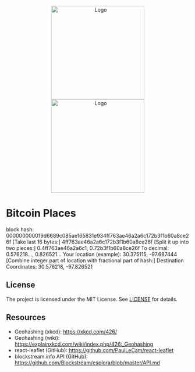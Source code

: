 
<p align="center">
    <img src="https://github.com/theborakompanioni/bitcoin-places/raw/master/src/logo-dark.svg#gh-light-mode-only" alt="Logo" width="256" />
    <img src="https://github.com/theborakompanioni/bitcoin-places/raw/master/src/logo-light.svg#gh-dark-mode-only" alt="Logo" width="256" />
</p>

Bitcoin Places
===

block hash: 000000000019d6689c085ae165831e934ff763ae46a2a6c172b3f1b60a8ce26f
[Take last 16 bytes:]
4ff763ae46a2a6c172b3f1b60a8ce26f
[Split it up into two pieces:]
0.4ff763ae46a2a6c1, 0.72b3f1b60a8ce26f
To decimal: 0.576218..., 0.826521...
Your location (example): 30.375115, -97.687444
[Combine integer part of location with fractional part of hash:]
Destination Coordinates: 30.576218, -97.826521

## License

The project is licensed under the MIT License. See [LICENSE](LICENSE) for details.

## Resources
- Geohashing (xkcd): https://xkcd.com/426/
- Geohashing (wiki): https://explainxkcd.com/wiki/index.php/426:_Geohashing
- react-leaflet (GitHub): https://github.com/PaulLeCam/react-leaflet
- blockstream.info API (GitHub): https://github.com/Blockstream/esplora/blob/master/API.md
